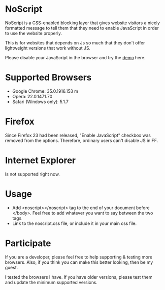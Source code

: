 NoScript
========

NoScript is a CSS-enabled blocking layer that gives website visitors a nicely formatted message to tell them that they need to enable JavaScript in order to use the website properly.

This is for websites that depends on Js so much that they don't offer lightweight versions that work without JS.

Please disable your JavaScript in the browser and try the [demo](http://milad.github.io/NoScript/) here.

Supported Browsers
==================

* Google Chrome: 35.0.1916.153 m
* Opera: 22.0.1471.70
* Safari (Windows only): 5.1.7

Firefox
=======

Since Firefox 23 had been released, "Enable JavaScript" checkbox was removed from the options. Therefore, ordinary users can't disable JS in FF.

Internet Explorer
=================

Is not supported right now.

Usage
=====

* Add &lt;noscript&gt;&lt;/noscript&gt; tag to the end of your document before &lt;/body&gt;. Feel free to add whatever you want to say between the two tags.
* Link to the noscript.css file, or include it in your main css file.

Participate
===========

If you are a developer, please feel free to help supporting & testing more browsers. Also, if you think you can make this better looking, then be my guest.

I tested the browsers I have. If you have older versions, please test them and update the minimum supported versions.
